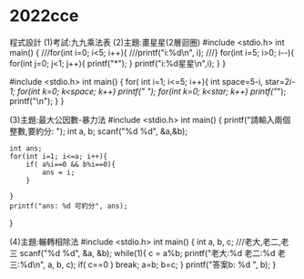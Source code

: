 # 2022cce
程式設計
(1)考試:九九乘法表
(2)主題:畫星星(2層迴圈)
#include <stdio.h>
int main()
{
    ///for(int i=0; i<5; i++){
    ///printf("i:%d\n", i);
    ///}
    for(int i=5; i>0; i--){
        for(int j=0; j<1; j++){
            printf("*");
        }
        printf("i:%d星星\n",i);
    }
}


#include <stdio.h>
int main()
{
    for( int i=1; i<=5; i++){
        int space=5-i, star=2*i-1;
        for(int k=0; k<space; k++) printf(" ");
        for(int k=0; k<star; k++) printf("*");
        printf("\n");
    }
}

(3)主題:最大公因數-暴力法
#include <stdio.h>
int main()
{
    printf("請輸入兩個整數,要約分: ");
    int a, b;
    scanf("%d %d", &a,&b);

    int ans;
    for(int i=1; i<=a; i++){
        if( a%i==0 && b%i==0){
            ans = i;
        }

    }
    printf("ans: %d 可約分", ans);
}

(4)主題:輾轉相除法
#include <stdio.h>
int main()
{
    int a, b, c; ///老大,老二,老三
    scanf("%d %d", &a, &b);
    while(1){
    c = a%b;
    printf("老大:%d 老二:%d 老三:%d\n", a, b, c);
    if( c==0 ) break;
    a=b;
    b=c;
    }
    printf("答案b: %d ", b);
}
